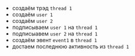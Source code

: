  - создаём трэд `thread 1`
 - создаём `user 1`
 - создаём `user 2`
 - подписываем `user 1` на `thread 1`
 - подписыавем `user 2` на `thread 1`
 - создаём эвент `event1` в `thread 1`
 - достаем последнюю активность из `thread 1`
